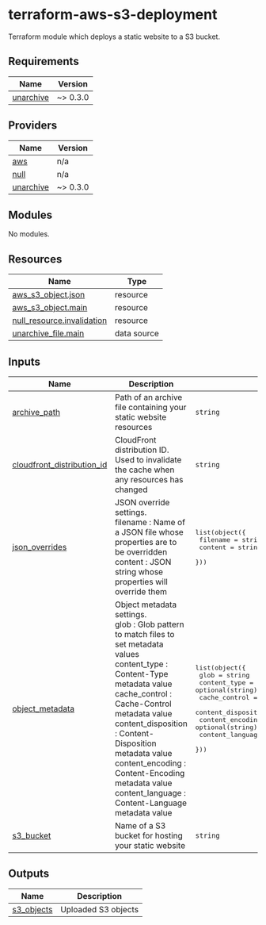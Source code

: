 # terraform-aws-s3-deployment

Terraform module which deploys a static website to a S3 bucket.

## Requirements

| Name | Version |
|------|---------|
| <a name="requirement_unarchive"></a> [unarchive](#requirement\_unarchive) | ~> 0.3.0 |

## Providers

| Name | Version |
|------|---------|
| <a name="provider_aws"></a> [aws](#provider\_aws) | n/a |
| <a name="provider_null"></a> [null](#provider\_null) | n/a |
| <a name="provider_unarchive"></a> [unarchive](#provider\_unarchive) | ~> 0.3.0 |

## Modules

No modules.

## Resources

| Name | Type |
|------|------|
| [aws_s3_object.json](https://registry.terraform.io/providers/hashicorp/aws/latest/docs/resources/s3_object) | resource |
| [aws_s3_object.main](https://registry.terraform.io/providers/hashicorp/aws/latest/docs/resources/s3_object) | resource |
| [null_resource.invalidation](https://registry.terraform.io/providers/hashicorp/null/latest/docs/resources/resource) | resource |
| [unarchive_file.main](https://registry.terraform.io/providers/kota65535/unarchive/latest/docs/data-sources/file) | data source |

## Inputs

| Name | Description | Type | Default | Required |
|------|-------------|------|---------|:--------:|
| <a name="input_archive_path"></a> [archive\_path](#input\_archive\_path) | Path of an archive file containing your static website resources | `string` | n/a | yes |
| <a name="input_cloudfront_distribution_id"></a> [cloudfront\_distribution\_id](#input\_cloudfront\_distribution\_id) | CloudFront distribution ID. Used to invalidate the cache when any resources has changed | `string` | `null` | no |
| <a name="input_json_overrides"></a> [json\_overrides](#input\_json\_overrides) | JSON override settings.<br>filename : Name of a JSON file whose properties are to be overridden<br>content  : JSON string whose properties will override them | <pre>list(object({<br>    filename = string<br>    content  = string<br>  }))</pre> | `[]` | no |
| <a name="input_object_metadata"></a> [object\_metadata](#input\_object\_metadata) | Object metadata settings.<br>glob                : Glob pattern to match files to set metadata values<br>content\_type        : Content-Type metadata value<br>cache\_control       : Cache-Control metadata value<br>content\_disposition : Content-Disposition metadata value<br>content\_encoding    : Content-Encoding metadata value<br>content\_language    : Content-Language metadata value | <pre>list(object({<br>    glob                = string<br>    content_type        = optional(string)<br>    cache_control       = optional(string)<br>    content_disposition = optional(string)<br>    content_encoding    = optional(string)<br>    content_language    = optional(string)<br>  }))</pre> | `[]` | no |
| <a name="input_s3_bucket"></a> [s3\_bucket](#input\_s3\_bucket) | Name of a S3 bucket for hosting your static website | `string` | n/a | yes |

## Outputs

| Name | Description |
|------|-------------|
| <a name="output_s3_objects"></a> [s3\_objects](#output\_s3\_objects) | Uploaded S3 objects |
